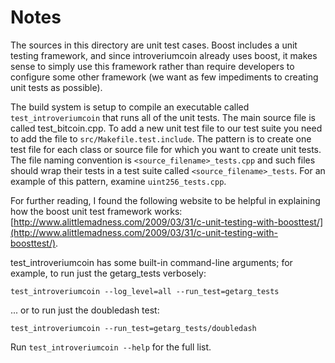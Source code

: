 # Notes
The sources in this directory are unit test cases.  Boost includes a
unit testing framework, and since introveriumcoin already uses boost, it makes
sense to simply use this framework rather than require developers to
configure some other framework (we want as few impediments to creating
unit tests as possible).

The build system is setup to compile an executable called `test_introveriumcoin`
that runs all of the unit tests.  The main source file is called
test_bitcoin.cpp. To add a new unit test file to our test suite you need 
to add the file to `src/Makefile.test.include`. The pattern is to create 
one test file for each class or source file for which you want to create 
unit tests.  The file naming convention is `<source_filename>_tests.cpp` 
and such files should wrap their tests in a test suite 
called `<source_filename>_tests`. For an example of this pattern, 
examine `uint256_tests.cpp`.

For further reading, I found the following website to be helpful in
explaining how the boost unit test framework works:
[http://www.alittlemadness.com/2009/03/31/c-unit-testing-with-boosttest/](http://www.alittlemadness.com/2009/03/31/c-unit-testing-with-boosttest/).

test_introveriumcoin has some built-in command-line arguments; for
example, to run just the getarg_tests verbosely:

    test_introveriumcoin --log_level=all --run_test=getarg_tests

... or to run just the doubledash test:

    test_introveriumcoin --run_test=getarg_tests/doubledash

Run `test_introveriumcoin --help` for the full list.

